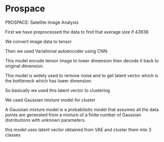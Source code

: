 # Prospace

  PROSPACE: Satellite Image Analysis

First we have preprocessed the data to find that average size if 4*36*36

We convert image data to tensor

Then we used Variational autoencoder using CNN:

This model encode tensor image to lower dimension then decode it back to original dimension.

This model is widely used to remove noise and to get latent vector which is the bottleneck which has lower dimension.

So basically we used this latent vector to clustering

We used Gaussian mixture model for cluster 

A Gaussian mixture model is a probabilistic model that assumes all the data points are generated from a mixture of a finite number of Gaussian distributions with unknown parameters.

this model uses latent vector obtained from VAE and cluster them into 3 classes
